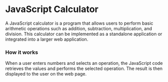 # JavaScript Calculator
A JavaScript calculator is a program that allows users to perform basic arithmetic operations such as addition, subtraction, multiplication, and division. This calculator can be implemented as a standalone application or integrated into a larger web application.

### How it works
When a user enters numbers and selects an operation, the JavaScript code retrieves the values and performs the selected operation.
The result is then displayed to the user on the web page.
